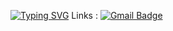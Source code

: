 [![Typing SVG](https://readme-typing-svg.herokuapp.com?color=%2336BCF7&lines=Hello!+👾)](https://git.io/typing-svg)
Links : [![Gmail Badge](MailTo)](mailto:a9099216853gmail.com) 
